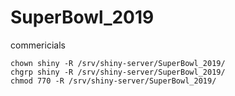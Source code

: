 # SuperBowl_2019
commericials

```
chown shiny -R /srv/shiny-server/SuperBowl_2019/
chgrp shiny -R /srv/shiny-server/SuperBowl_2019/
chmod 770 -R /srv/shiny-server/SuperBowl_2019/
```
